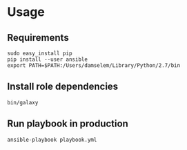 # Usage

## Requirements

```
sudo easy_install pip
pip install --user ansible
export PATH=$PATH:/Users/damselem/Library/Python/2.7/bin
```

## Install role dependencies

```
bin/galaxy
```

## Run playbook in production

```
ansible-playbook playbook.yml
```
